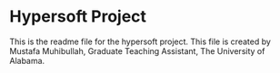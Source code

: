 # Hypersoft Project
This is the readme file for the hypersoft project. This file is created by Mustafa Muhibullah, Graduate Teaching Assistant, The University of Alabama.